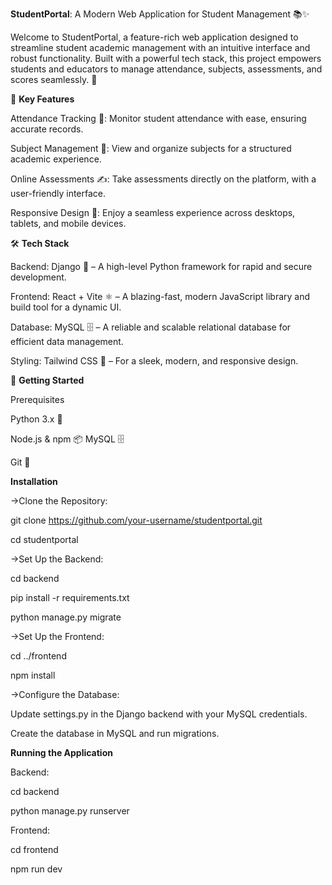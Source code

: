 **StudentPortal**: A Modern Web Application for Student Management 📚✨

Welcome to StudentPortal, a feature-rich web application designed to streamline student academic management with an intuitive interface and robust functionality. Built with a powerful tech stack, this project empowers students and educators to manage attendance, subjects, assessments, and scores seamlessly. 🚀

🌟 **Key Features**

Attendance Tracking 📅: Monitor student attendance with ease, ensuring accurate records.

Subject Management 📖: View and organize subjects for a structured academic experience.

Online Assessments ✍️: Take assessments directly on the platform, with a user-friendly interface.

Responsive Design 📱: Enjoy a seamless experience across desktops, tablets, and mobile devices.

🛠️ **Tech Stack**

Backend: Django 🐍 – A high-level Python framework for rapid and secure development.

Frontend: React + Vite ⚛️ – A blazing-fast, modern JavaScript library and build tool for a dynamic UI.

Database: MySQL 🗄️ – A reliable and scalable relational database for efficient data management.

Styling: Tailwind CSS 🎨 – For a sleek, modern, and responsive design.

🚀 **Getting Started**

Prerequisites

Python 3.x 🐍

Node.js & npm 📦
MySQL 🗄️

Git 📂

**Installation**

->Clone the Repository:

git clone https://github.com/your-username/studentportal.git

cd studentportal

->Set Up the Backend:

cd backend

pip install -r requirements.txt

python manage.py migrate

->Set Up the Frontend:

cd ../frontend

npm install

->Configure the Database:

Update settings.py in the Django backend with your MySQL credentials.

Create the database in MySQL and run migrations.

**Running the Application**

Backend:

cd backend

python manage.py runserver

Frontend:

cd frontend

npm run dev



